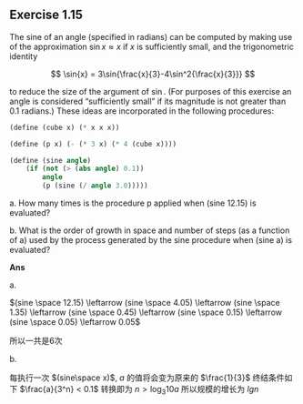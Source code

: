 ## Exercise 1.15

The sine of an angle (specified in radians) can be computed by making use of the approximation $\sin x\approx x$ if $x$ is sufficiently small, and the trigonometric identity

$$
\sin{x} = 3\sin{\frac{x}{3}-4\sin^2{\frac{x}{3}}}
$$

to reduce the size of the argument of $\sin$. (For purposes of this exercise an angle is considered “sufficiently small” if its magnitude is not greater than 0.1 radians.) These ideas are incorporated in the following procedures:

```scheme
(define (cube x) (* x x x))

(define (p x) (- (* 3 x) (* 4 (cube x))))

(define (sine angle)
    (if (not (> (abs angle) 0.1))
        angle
        (p (sine (/ angle 3.0)))))
```

a. How many times is the procedure p applied when (sine 12.15) is evaluated?

b. What is the order of growth in space and number of steps (as a function of a) used by the process generated by the sine procedure when (sine a) is evaluated?


**Ans**

a.

 $(sine \space 12.15) \leftarrow (sine \space 4.05) \leftarrow (sine \space 1.35) \leftarrow (sine \space 0.45) \leftarrow (sine \space 0.15) \leftarrow (sine \space 0.05) \leftarrow 0.05$

 所以一共是6次

 b. 

 每执行一次 $(sine\space x)$, $a$ 的值将会变为原来的 $\frac{1}{3}$ 终结条件如下 $\frac{a}{3^n} < 0.1$ 转换即为 $n> \log_3{10a}$ 所以规模的增长为 $lg{n}$
